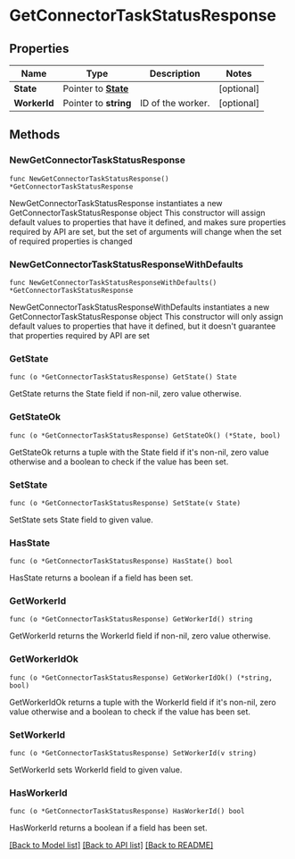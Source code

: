 # GetConnectorTaskStatusResponse

## Properties

Name | Type | Description | Notes
------------ | ------------- | ------------- | -------------
**State** | Pointer to [**State**](State.md) |  | [optional] 
**WorkerId** | Pointer to **string** | ID of the worker. | [optional] 

## Methods

### NewGetConnectorTaskStatusResponse

`func NewGetConnectorTaskStatusResponse() *GetConnectorTaskStatusResponse`

NewGetConnectorTaskStatusResponse instantiates a new GetConnectorTaskStatusResponse object
This constructor will assign default values to properties that have it defined,
and makes sure properties required by API are set, but the set of arguments
will change when the set of required properties is changed

### NewGetConnectorTaskStatusResponseWithDefaults

`func NewGetConnectorTaskStatusResponseWithDefaults() *GetConnectorTaskStatusResponse`

NewGetConnectorTaskStatusResponseWithDefaults instantiates a new GetConnectorTaskStatusResponse object
This constructor will only assign default values to properties that have it defined,
but it doesn't guarantee that properties required by API are set

### GetState

`func (o *GetConnectorTaskStatusResponse) GetState() State`

GetState returns the State field if non-nil, zero value otherwise.

### GetStateOk

`func (o *GetConnectorTaskStatusResponse) GetStateOk() (*State, bool)`

GetStateOk returns a tuple with the State field if it's non-nil, zero value otherwise
and a boolean to check if the value has been set.

### SetState

`func (o *GetConnectorTaskStatusResponse) SetState(v State)`

SetState sets State field to given value.

### HasState

`func (o *GetConnectorTaskStatusResponse) HasState() bool`

HasState returns a boolean if a field has been set.

### GetWorkerId

`func (o *GetConnectorTaskStatusResponse) GetWorkerId() string`

GetWorkerId returns the WorkerId field if non-nil, zero value otherwise.

### GetWorkerIdOk

`func (o *GetConnectorTaskStatusResponse) GetWorkerIdOk() (*string, bool)`

GetWorkerIdOk returns a tuple with the WorkerId field if it's non-nil, zero value otherwise
and a boolean to check if the value has been set.

### SetWorkerId

`func (o *GetConnectorTaskStatusResponse) SetWorkerId(v string)`

SetWorkerId sets WorkerId field to given value.

### HasWorkerId

`func (o *GetConnectorTaskStatusResponse) HasWorkerId() bool`

HasWorkerId returns a boolean if a field has been set.


[[Back to Model list]](../README.md#documentation-for-models) [[Back to API list]](../README.md#documentation-for-api-endpoints) [[Back to README]](../README.md)


